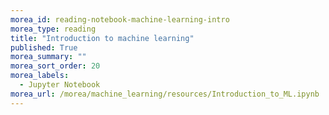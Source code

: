 ```yaml
---
morea_id: reading-notebook-machine-learning-intro
morea_type: reading
title: "Introduction to machine learning"
published: True
morea_summary: ""
morea_sort_order: 20
morea_labels: 
  - Jupyter Notebook
morea_url: /morea/machine_learning/resources/Introduction_to_ML.ipynb
---
```

